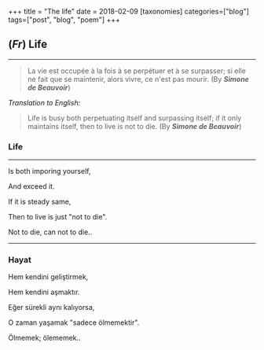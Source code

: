 +++
title = "The life"
date = 2018-02-09
[taxonomies]
categories=["blog"]
tags=["post", "blog", "poem"]
+++
## (*Fr*) Life
---
>La vie est occupée à la fois à se perpétuer et à se surpasser; si elle ne fait que se maintenir, alors vivre, ce n'est pas mourir.
(By ***Simone de Beauvoir***)


*Translation to English:*

>Life is busy both perpetuating itself and surpassing itself; if it only maintains itself, then to live is not to die.
(By ***Simone de Beauvoir***)

### Life
---
Is both imporing yourself,

And exceed it.

If it is steady same,

Then to live is just "not to die".

Not to die, can not to die..

---
### Hayat

Hem kendini geliştirmek,

Hem kendini aşmaktır.

Eğer sürekli aynı kalıyorsa,

O zaman yaşamak "sadece ölmemektir".

Ölmemek; ölememek..
